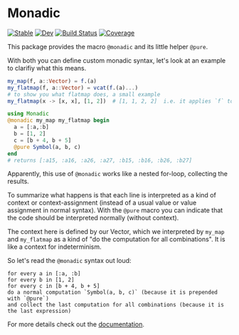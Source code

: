 Monadic
=======

[![Stable](https://img.shields.io/badge/docs-stable-blue.svg)](https://schlichtanders.github.io/Monadic.jl/stable)
[![Dev](https://img.shields.io/badge/docs-dev-blue.svg)](https://schlichtanders.github.io/Monadic.jl/dev)
[![Build Status](https://github.com/schlichtanders/Monadic.jl/workflows/CI/badge.svg)](https://github.com/schlichtanders/Monadic.jl/actions)
[![Coverage](https://codecov.io/gh/schlichtanders/Monadic.jl/branch/master/graph/badge.svg)](https://codecov.io/gh/schlichtanders/Monadic.jl)

This package provides the macro `@monadic` and its little helper `@pure`.

With both you can define custom monadic syntax, let's look at an example to clarifiy what this means.

```julia
my_map(f, a::Vector) = f.(a)
my_flatmap(f, a::Vector) = vcat(f.(a)...)
# to show you what flatmap does, a small example
my_flatmap(x -> [x, x], [1, 2])  # [1, 1, 2, 2]  i.e. it applies `f` to every element and concatenates all results

using Monadic
@monadic my_map my_flatmap begin
  a = [:a,:b]
  b = [1, 2]
  c = [b + 4, b + 5]
  @pure Symbol(a, b, c)
end
# returns [:a15, :a16, :a26, :a27, :b15, :b16, :b26, :b27]
```
Apparently, this use of `@monadic` works like a nested for-loop, collecting the results.

To summarize what happens is that each line is interpreted as a kind of context or context-assignment (instead of
a usual value or value assignment in normal syntax). With the `@pure` macro you can indicate that the code should be
 interpreted normally (without context).

The context here is defined by our Vector, which we interpreted by `my_map` and `my_flatmap` as a kind of "do the computation for all combinations". It is like a context for indeterminism.

So let's read the `@monadic` syntax out loud:
```
for every a in [:a, :b]
for every b in [1, 2]
for every c in [b + 4, b + 5]
do a normal computation `Symbol(a, b, c)` (because it is prepended with `@pure`)
and collect the last computation for all combinations (because it is the last expression)
```

For more details check out the [documentation](https://schlichtanders.github.io/Monadic.jl/dev/).
